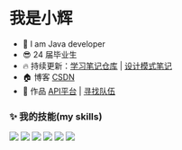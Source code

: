 # 我是小辉

* 💐 I am Java developer
* 😎 24 届毕业生
* 🔥 持续更新：[学习笔记仓库](https://github.com/qiuquanhui/JavaLearn/tree/master) | [设计模式笔记](https://github.com/qiuquanhui/designPattern)
* 🏠 博客 [CSDN](https://qiuqiu.blog.csdn.net/)
* 🐂 作品 [API平台](https://github.com/qiuquanhui/api-backend) | [寻找队伍](https://github.com/qiuquanhui/myTeam-backend)

  

### ✨ 我的技能(my skills)   

![](https://img.shields.io/badge/-Java-4C7491?style=flat-square&logo=java&logoColor=fff)
![](https://img.shields.io/badge/-Spring-5FB832?style=flat-square&logo=Spring&logoColor=fff)
![](https://img.shields.io/badge/-Linux-000000?style=flat-square&logo=Linux&logoColor=fff)
![](https://img.shields.io/badge/-MySQL-4479A1?style=flat-square&logo=MySQL&logoColor=fff)
![](https://img.shields.io/badge/-Redis-DC382D?style=flat-square&logo=Redis&logoColor=fff)
![](https://img.shields.io/badge/-Git-E84E31?style=flat-square&logo=Git&logoColor=fff)

          
<!--
**qiuquanhui/qiuquanhui** is a ✨ _special_ ✨ repository because its `README.md` (this file) appears on your GitHub profile.

Here are some ideas to get you started:

- 🔭 I’m currently working on ...
- 🌱 I’m currently learning ...
- 👯 I’m looking to collaborate on ...
- 🤔 I’m looking for help with ...
- 💬 Ask me about ...
- 📫 How to reach me: ...
- 😄 Pronouns: ...
- ⚡ Fun fact: ...
-->
